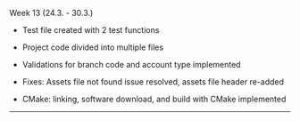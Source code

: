 Week 13 (24.3. - 30.3.)

- Test file created with 2 test functions

- Project code divided into multiple files

- Validations for branch code and account type implemented

- Fixes: Assets file not found issue resolved, assets file header re-added

- CMake: linking, software download, and build with CMake implemented

---------------------------------------------------------------------------------
